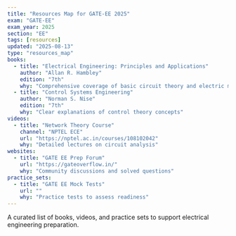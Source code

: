 ```yaml
---
title: "Resources Map for GATE-EE 2025"
exam: "GATE-EE"
exam_year: 2025
section: "EE"
tags: [resources]
updated: "2025-08-13"
type: "resources_map"
books:
  - title: "Electrical Engineering: Principles and Applications"
    author: "Allan R. Hambley"
    edition: "7th"
    why: "Comprehensive coverage of basic circuit theory and electric machines"
  - title: "Control Systems Engineering"
    author: "Norman S. Nise"
    edition: "7th"
    why: "Clear explanations of control theory concepts"
videos:
  - title: "Network Theory Course"
    channel: "NPTEL ECE"
    url: "https://nptel.ac.in/courses/108102042"
    why: "Detailed lectures on circuit analysis"
websites:
  - title: "GATE EE Prep Forum"
    url: "https://gateoverflow.in/"
    why: "Community discussions and solved questions"
practice_sets:
  - title: "GATE EE Mock Tests"
    url: ""
    why: "Practice tests to assess readiness"
---
```


A curated list of books, videos, and practice sets to support electrical engineering preparation.